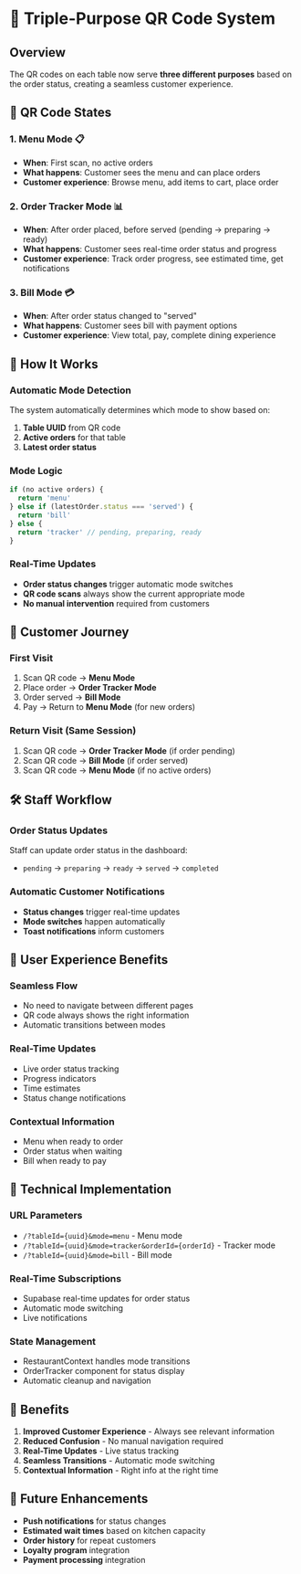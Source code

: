 # 🎯 Triple-Purpose QR Code System

## Overview
The QR codes on each table now serve **three different purposes** based on the order status, creating a seamless customer experience.

## 🔄 QR Code States

### 1. **Menu Mode** 📋
- **When**: First scan, no active orders
- **What happens**: Customer sees the menu and can place orders
- **Customer experience**: Browse menu, add items to cart, place order

### 2. **Order Tracker Mode** 📊
- **When**: After order placed, before served (pending → preparing → ready)
- **What happens**: Customer sees real-time order status and progress
- **Customer experience**: Track order progress, see estimated time, get notifications

### 3. **Bill Mode** 💳
- **When**: After order status changed to "served"
- **What happens**: Customer sees bill with payment options
- **Customer experience**: View total, pay, complete dining experience

## 🚀 How It Works

### **Automatic Mode Detection**
The system automatically determines which mode to show based on:
1. **Table UUID** from QR code
2. **Active orders** for that table
3. **Latest order status**

### **Mode Logic**
```javascript
if (no active orders) {
  return 'menu'
} else if (latestOrder.status === 'served') {
  return 'bill'
} else {
  return 'tracker' // pending, preparing, ready
}
```

### **Real-Time Updates**
- **Order status changes** trigger automatic mode switches
- **QR code scans** always show the current appropriate mode
- **No manual intervention** required from customers

## 📱 Customer Journey

### **First Visit**
1. Scan QR code → **Menu Mode**
2. Place order → **Order Tracker Mode**
3. Order served → **Bill Mode**
4. Pay → Return to **Menu Mode** (for new orders)

### **Return Visit (Same Session)**
1. Scan QR code → **Order Tracker Mode** (if order pending)
2. Scan QR code → **Bill Mode** (if order served)
3. Scan QR code → **Menu Mode** (if no active orders)

## 🛠️ Staff Workflow

### **Order Status Updates**
Staff can update order status in the dashboard:
- `pending` → `preparing` → `ready` → `served` → `completed`

### **Automatic Customer Notifications**
- **Status changes** trigger real-time updates
- **Mode switches** happen automatically
- **Toast notifications** inform customers

## 🎨 User Experience Benefits

### **Seamless Flow**
- No need to navigate between different pages
- QR code always shows the right information
- Automatic transitions between modes

### **Real-Time Updates**
- Live order status tracking
- Progress indicators
- Time estimates
- Status change notifications

### **Contextual Information**
- Menu when ready to order
- Order status when waiting
- Bill when ready to pay

## 🔧 Technical Implementation

### **URL Parameters**
- `/?tableId={uuid}&mode=menu` - Menu mode
- `/?tableId={uuid}&mode=tracker&orderId={orderId}` - Tracker mode
- `/?tableId={uuid}&mode=bill` - Bill mode

### **Real-Time Subscriptions**
- Supabase real-time updates for order status
- Automatic mode switching
- Live notifications

### **State Management**
- RestaurantContext handles mode transitions
- OrderTracker component for status display
- Automatic cleanup and navigation

## 🎯 Benefits

1. **Improved Customer Experience** - Always see relevant information
2. **Reduced Confusion** - No manual navigation required
3. **Real-Time Updates** - Live status tracking
4. **Seamless Transitions** - Automatic mode switching
5. **Contextual Information** - Right info at the right time

## 🚀 Future Enhancements

- **Push notifications** for status changes
- **Estimated wait times** based on kitchen capacity
- **Order history** for repeat customers
- **Loyalty program** integration
- **Payment processing** integration 